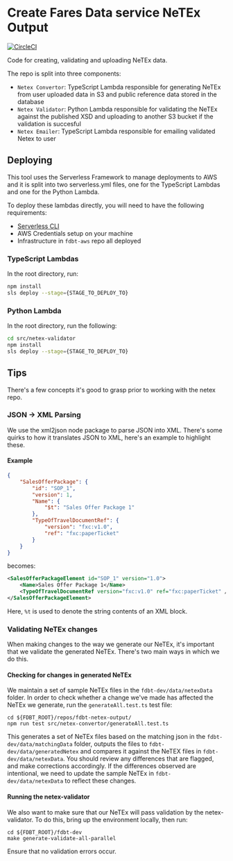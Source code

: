 # Create Fares Data service NeTEx Output

[![CircleCI](https://circleci.com/gh/fares-data-build-tool/fdbt-netex-output.svg?style=svg)](https://circleci.com/gh/fares-data-build-tool/fdbt-netex-output)

Code for creating, validating and uploading NeTEx data.

The repo is split into three components:

-   `Netex Convertor`: TypeScript Lambda responsible for generating NeTEx from user uploaded data in S3 and public reference data stored in the database
-   `Netex Validator`: Python Lambda responsible for validating the NeTEx against the published XSD and uploading to another S3 bucket if the validation is succesful
-   `Netex Emailer`: TypeScript Lambda responsible for emailing validated Netex to user

## Deploying

This tool uses the Serverless Framework to manage deployments to AWS and it is split into two serverless.yml files, one for the TypeScript Lambdas and one for the Python Lambda.

To deploy these lambdas directly, you will need to have the following requirements:

-   [Serverless CLI](https://serverless.com/framework/docs/getting-started/)
-   AWS Credentials setup on your machine
-   Infrastructure in `fdbt-aws` repo all deployed

### TypeScript Lambdas

In the root directory, run:

```bash
npm install
sls deploy --stage={STAGE_TO_DEPLOY_TO}
```

### Python Lambda

In the root directory, run the following:

```bash
cd src/netex-validator
npm install
sls deploy --stage={STAGE_TO_DEPLOY_TO}
```

## Tips

There's a few concepts it's good to grasp prior to working with the netex repo.

### JSON -> XML Parsing

We use the xml2json node package to parse JSON into XML. There's some quirks to how it translates JSON to XML, here's an example to highlight these.

#### Example

```json
{
    "SalesOfferPackage": {
        "id": "SOP_1",
        "version": 1,
        "Name": {
            "$t": "Sales Offer Package 1"
        },
        "TypeOfTravelDocumentRef": {
            "version": "fxc:v1.0",
            "ref": "fxc:paperTicket"
        }
    }
}
```

becomes:

```xml
<SalesOfferPackageElement id="SOP_1" version="1.0">
    <Name>Sales Offer Package 1</Name>
    <TypeOfTravelDocumentRef version="fxc:v1.0" ref="fxc:paperTicket" />
</SalesOfferPackageElement>
```

Here, `%t` is used to denote the string contents of an XML block.

### Validating NeTEx changes

When making changes to the way we generate our NeTEx, it's important that we validate the generated NeTEx. There's two main ways in which we do this.

#### Checking for changes in generated NeTEx

We maintain a set of sample NeTEx files in the `fdbt-dev/data/netexData` folder. In order to check whether a change we've made has affected the NeTEx we generate, run the `generateAll.test.ts` test file:

```
cd ${FDBT_ROOT}/repos/fdbt-netex-output/
npm run test src/netex-convertor/generateAll.test.ts
```

This generates a set of NeTEx files based on the matching json in the `fdbt-dev/data/matchingData` folder, outputs the files to `fdbt-dev/data/generatedNetex` and compares it against the NeTEX files in `fdbt-dev/data/netexData`. You should review any differences that are flagged, and make corrections accordingly. If the differences observed are intentional, we need to update the sample NeTEx in `fdbt-dev/data/netexData` to reflect these changes.

#### Running the netex-validator

We also want to make sure that our NeTEx will pass validation by the netex-validator. To do this, bring up the environment locally, then run:

```
cd ${FDBT_ROOT}/fdbt-dev
make generate-validate-all-parallel
```

Ensure that no validation errors occur.

